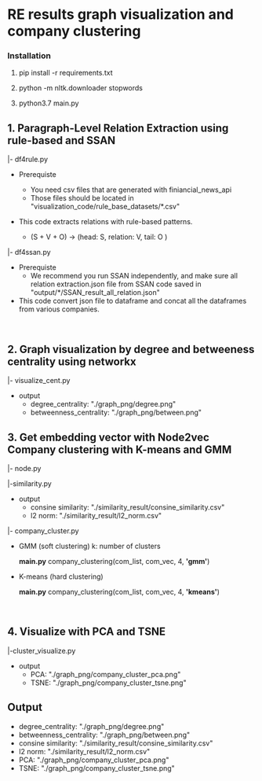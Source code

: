 # RE results graph visualization and company clustering

### Installation

1. pip install -r requirements.txt

2. python -m nltk.downloader stopwords 

3. python3.7 main.py



## 1. Paragraph-Level Relation Extraction using rule-based and SSAN

|- df4rule.py

 * Prerequiste
   + You need csv files that are generated with finiancial_news_api
   + Those files should be located in "visualization_code/rule_base_datasets/*.csv"

 * This code extracts relations with rule-based patterns.
   + (S + V + O) -> (head: S, relation: V, tail: O )

|- df4ssan.py

+ Prerequiste
  + We recommend you run SSAN independently, and make sure all relation extraction.json file from SSAN code saved in "output/*/SSAN_result_all_relation.json"
+ This code convert json file to dataframe and concat all the dataframes from various companies.

​	



## 2. Graph visualization by degree and betweeness centrality using networkx

|- visualize_cent.py  

* output
  + degree_centrality: "./graph_png/degree.png"
  + betweenness_centrality: "./graph_png/between.png"



## 3. Get embedding vector with Node2vec Company clustering with K-means and GMM

|- node.py

|-similarity.py

* output
  * consine similarity: "./similarity_result/consine_similarity.csv"
  * l2 norm: "./similarity_result/l2_norm.csv"

|- company_cluster.py

- GMM (soft clustering)  k: number of clusters

  **main.py**	company_clustering(com_list, com_vec, 4, **'gmm'**)

- K-means (hard clustering)

  **main.py**	company_clustering(com_list, com_vec, 4, **'kmeans'**)



​	

## 4. Visualize with PCA and TSNE

|-cluster_visualize.py 

* output
  * PCA: "./graph_png/company_cluster_pca.png"
  * TSNE: "./graph_png/company_cluster_tsne.png"



## Output

* degree_centrality: "./graph_png/degree.png"
* betweenness_centrality: "./graph_png/between.png"
* consine similarity: "./similarity_result/consine_similarity.csv"
* l2 norm: "./similarity_result/l2_norm.csv"
* PCA: "./graph_png/company_cluster_pca.png"
* TSNE: "./graph_png/company_cluster_tsne.png"